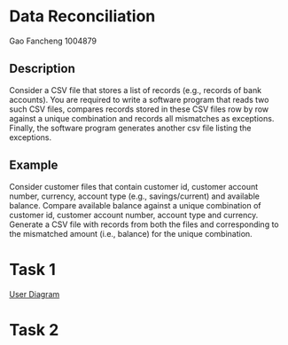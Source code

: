 # Data Reconciliation
Gao Fancheng 1004879
## Description

Consider a CSV file that stores a list of records (e.g., records of bank accounts).
You are required to write a software program that reads two such CSV files, compares records
stored in these CSV files row by row against a unique combination and records all mismatches
as exceptions. Finally, the software program generates another csv file listing the exceptions.

## Example

Consider customer files that contain customer id, customer account number,
currency, account type (e.g., savings/current) and available balance. Compare available balance
against a unique combination of customer id, customer account number, account type and
currency. Generate a CSV file with records from both the files and corresponding to the
mismatched amount (i.e., balance) for the unique combination.

# Task 1
[User Diagram](https://miro.com/app/board/uXjVO8LhsSg=/)

# Task 2
